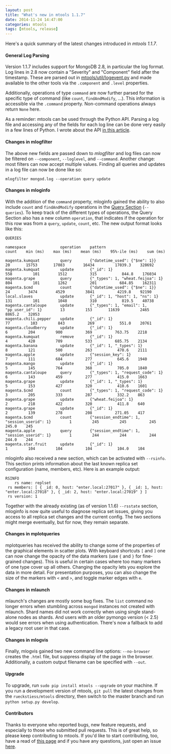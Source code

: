 ```yaml
---
layout: post
title: "What's new in mtools 1.1.7"
date: 2014-11-24 14:47:00
categories: mtools
tags: [mtools, release] 
---
```


Here's a quick summary of the latest changes introduced in _mtools 1.1.7_.

#### General Log Parsing

Version 1.1.7 includes support for MongoDB 2.8, in particular the log format. Log lines in 2.8 now contain a "Severity" and "Component" field after the timestamp. These are parsed out in [mtools/util/logevent.py](https://github.com/rueckstiess/mtools/blob/master/mtools/util/logevent.py#L593) and made available to the other tools via the `.component` and `.level` properties. 

Additionally, operations of type `command` are now further parsed for the specific type of command (like `count`, `findAndModify`, ...). This information is accessible via the `.command` property. Non-command operations always return `None` here.

As a reminder: mtools can be used through the Python API. Parsing a log file and accessing any of the fields for each log line can be done very easily in a few lines of Python. I wrote about the API [in this article](http://blog.rueckstiess.com/mtools/2014/04/27/mtools-api.html).


#### Changes in mlogfilter

The above new fields are passed down to _mlogfilter_ and log files can now be filtered on `--component`, `--loglevel`, and `--command`. Another change: most filters can now accept multiple values. Finding all queries and updates in a log file can now be done like so:

```
mlogfilter mongod.log --operation query update
```


#### Changes in mloginfo

With the addition of the `command` property, mloginfo gained the ability to also include `count` and `findAndModify` operations in the [Query Section](https://github.com/rueckstiess/mtools/wiki/mloginfo#queries-section) (`--queries`). To keep track of the different types of operations, the Query Section also has a new column `operation`, that indicates if the operation for this row was from a `query`, `update`, `count`, etc. The new output format looks like this: 

```
QUERIES

namespace               operation    pattern                                        count    min (ms)    max (ms)    mean (ms)    95%-ile (ms)    sum (ms)

magenta.kumquat         query        {"datetime_used": {"$ne": 1}}                     20       15753       17083        16434         17039.3    328692
magenta.kumquat         update       {"_id": 1}                                       558         101        1512          315           844.8    176034
magenta.grape           query        {"_types": 1, "wheat.feijoa": 1}                 804         101        1262          201          684.85    162311
magenta.$cmd            count        {"datetime_used": {"$ne": 1}}                     24        3474        4529         3841          4219.8    92190
local.slaves            update       {"_id": 1, "host": 1, "ns": 1}                   131         101        1048          310           819.5    40738
magenta.cantaloupe      update       {"_types": 1, "email": 1, "pp_user_id": 1}        13         153       11639         2465          8865.2    32053
magenta.chili.pepper    update       {"_id": 1}                                        77         103         843          269           551.0    20761
magenta.cloudberry      update       {"_id": 1}                                         6         204         900          369          763.75    2218
magenta.kumquat         remove       {"_id": 1}                                         4         420         709          533          685.75    2134
magenta.banana          update       {"_id": 1, "_types": 1}                            8         121         500          263           470.6    2111
magenta.apple           update       {"session_key": 1}                                 7         111         684          277           645.6    1940
magenta.mango           update       {"_id": 1}                                         5         145         764          368           705.0    1840
magenta.cantaloupe      query        {"_types": 1, "request_code": 1}                   6         143         459          277           415.0    1663
magenta.grape           update       {"_id": 1, "_types": 1}                            5         153         427          320           410.6    1601
magenta.$cmd            count        {"_types": 1, "request_code": 1}                   3         205         333          287           332.2    863
magenta.grape           update       {"wheat.feijoa": 1}                                2         218         422          320           411.8    640
magenta.grape           update       {"_id": 1}                                         2         139         278          208          271.05    417
magenta.$cmd            count        {"session_endtime": 1, "session_userid": 1}        1         245         245          245           245.0    245
magenta.apple           query        {"session_endtime": 1, "session_userid": 1}        1         244         244          244           244.0    244
magenta.star.fruit      update       {"_id": 1}                                         1         104         104          104           104.0    104
```

mloginfo also received a new section, which can be activated with `--rsinfo`. This section prints information about the last known replica set configuration (name, members, etc). Here is an example output: 

```
RSINFO
    rs name: replset
 rs members: [ { _id: 0, host: "enter.local:27017" }, { _id: 1, host: "enter.local:27018" }, { _id: 2, host: "enter.local:27019" } ]
 rs version: 1
```

Together with the already existing (as of version 1.1.6) `--rsstate` section, mloginfo is now quite useful to diagnose replica set issues, giving you access to all replica set changes and the current config. The two sections might merge eventually, but for now, they remain separate.


#### Changes in mplotqueries

mplotqueries has received the ability to change some of the properties of the graphical elements in scatter plots. With keyboard shortcuts `[` and `]` one can now change the opacity of the data markers (use `{` and `}`  for fine-grained changes). This is useful in certain cases where too many markers of one type cover up all others. Changing the opacity lets you explore the data in more detail. For presentation purposes, you can also change the size of the markers with `<` and `>`, and toggle marker edges with `e`. 


#### Changes in mlaunch

mlaunch's changes are mostly some bug fixes. The `list` command no longer errors when stumbling across `mongod` instances not created with mlaunch. Shard names did not work correctly when using single stand-alone nodes as shards. And users with an older pymongo version (< 2.5) would see errors when using authentication. There's now a fallback to add a legacy root user in that case.


#### Changes in mlogvis

Finally, mlogvis gained two new command line options: `--no-browser` creates the `.html` file, but suppress display of the page in the browser. Additionally, a custom output filename can be specified with `--out`. 


#### Upgrade

To upgrade, run `sudo pip install mtools --upgrade` on your machine. If you run a development version of mtools, `git pull` the latest changes from the `rueckstiess/mtools` directory, then switch to the master branch and run `python setup.py develop`. 


#### Contributors

Thanks to everyone who reported bugs, new feature requests, and especially to those who submitted pull requests. This is of great help, so please keep contributing to mtools. If you'd like to start contributing, too, have a read of [this page](https://github.com/rueckstiess/mtools/blob/master/tutorials/contributing.md) and if you have any questions, just open an issue [here](https://github.com/rueckstiess/mtools/issues). 


[d3]: http://d3js.org
[mongodb]: http://www.mongodb.com
[install]: https://github.com/rueckstiess/mtools/blob/master/INSTALL.md
[github]: https://github.com/rueckstiess/mtools
[wiki]: https://github.com/rueckstiess/mtools/wiki
[issues]: https://github.com/rueckstiess/mtools/issues
[getlasterror]: http://docs.mongodb.org/manual/reference/command/getLastError/




